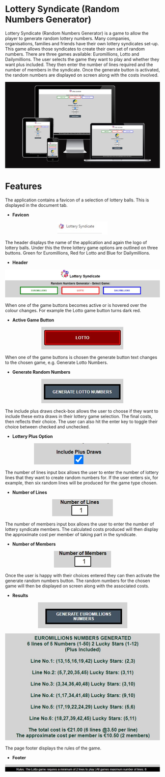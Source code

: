 <!--- Application name -->
# Lottery Syndicate (Random Numbers Generator)

<!--- Application overview -->
Lottery Syndicate (Random Numbers Generator) is a game to allow the player to generate random lottery numbers. Many companies, organisations, families and friends have their own lottery syndicates set-up. This game allows those syndicates to create their own set of random numbers. There are three games available: Euromillions, Lotto and Dailymillions. The user selects the game they want to play and whether they want plus included. They then enter the number of lines required and the number of members in the syndicate. Once the generate button is activated, the random numbers are displayed on screen along with the costs involved.

<!--- Responsive design image -->
<p align="center">
  <img src="./assets/images/responsive.jpg"/>  
</p>

<!--- Outline the features of the application -->
# Features

The application contains a favicon of a selection of lottery balls. This is displayed in the document tab.

<!--- Favicon image -->
- __Favicon__
<p align="center">
  <img src="./assets/images/favicon.jpg"/>
</p>

The header displays the name of the application and again the logo of lottery balls. Under this the three lottery game options are outlined on three buttons. Green for Euromillions, Red for Lotto and Blue for Dailymillions.

<!--- Header image -->
- __Header__
<p align="center">
  <img src="./assets/images/header.jpg"/>
</p>

When one of the game buttons becomes active or is hovered over the colour changes. For example the Lotto game button turns dark red.  

<!--- Active image -->
- __Active Game Button__
<p align="center">
  <img src="./assets/images/hover.jpg"/>
</p>

When one of the game buttons is chosen the generate button text changes to the chosen game, e.g. Generate Lotto Numbers.  

<!--- Generate image -->
- __Generate Random Numbers__
<p align="center">
  <img src="./assets/images/generate.jpg"/>
</p>

The include plus draws check-box allows the user to choose if they want to include these extra draws in their lottery game selection. The final costs, then reflects their choice. The user can also hit the enter key to toggle their choice between checked and unchecked.   

<!--- Plus image -->
- __Lottery Plus Option__
<p align="center">
  <img src="./assets/images/plus.jpg"/>
</p>

The number of lines input box allows the user to enter the number of lottery lines that they want to create random numbers for. If the user enters six, for example, then six random lines will be produced for the game type chosen. 

<!--- Number of lines image -->
- __Number of Lines__
<p align="center">
  <img src="./assets/images/num-lines.jpg"/>
</p>

The number of members input box allows the user to enter the number of lottery syndicate members. The calculated costs produced will then display the approximate cost per member of taking part in the syndicate.

<!--- Number of members image -->
- __Number of Members__
<p align="center">
  <img src="./assets/images/num-members.jpg"/>
</p>

Once the user is happy with their choices entered they can then activate the generate random numbers button. The random numbers for the chosen game will then be displayed on screen along with the associated costs. 

<!--- Results image -->
- __Results__
<p align="center">
  <img src="./assets/images/generate-euromillions.jpg"/>  
</p>
<p align="center">
  <img src="./assets/images/results.jpg"/>
</p>

The page footer displays the rules of the game. 

<!--- Footer image -->
- __Footer__
<p align="center">
  <img src="./assets/images/footer.jpg"/>
</p>